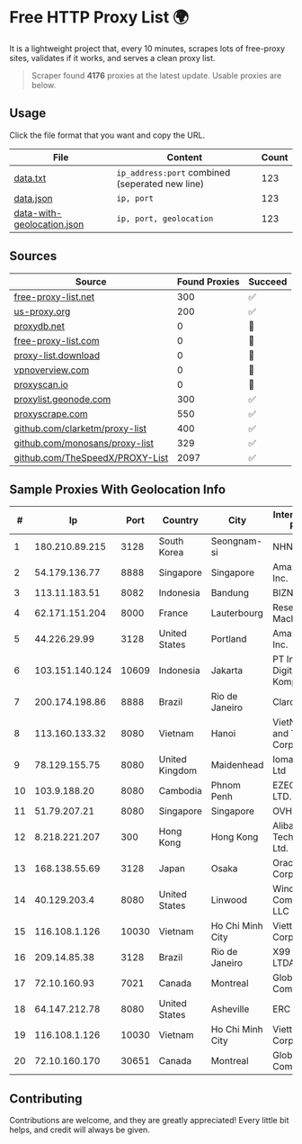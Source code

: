 
# Free HTTP Proxy List 🌍

It is a lightweight project that, every 10 minutes, scrapes lots of free-proxy sites, validates if it works, and serves a clean proxy list.


> Scraper found **4176** proxies at the latest update. Usable proxies are below.

## Usage

Click the file format that you want and copy the URL.


|File|Content|Count|
|----|-------|-----|
|[data.txt](https://raw.githubusercontent.com/themiralay/Proxy-List-World/master/data.txt)|`ip_address:port` combined (seperated new line)|123|
|[data.json](https://raw.githubusercontent.com/themiralay/Proxy-List-World/master/data.json)|`ip, port`|123|
|[data-with-geolocation.json](https://raw.githubusercontent.com/themiralay/Proxy-List-World/master/data-with-geolocation.json)|`ip, port, geolocation`|123|

## Sources

|Source|Found Proxies|Succeed|
|------|-------------|-------|
|[free-proxy-list.net](https://free-proxy-list.net)|300|✅|
|[us-proxy.org](https://www.us-proxy.org)|200|✅|
|[proxydb.net](http://proxydb.net)|0|🚫|
|[free-proxy-list.com](https://free-proxy-list.com/?page=&port=&type%5B%5D=http&type%5B%5D=https&up_time=0&search=Search)|0|🚫|
|[proxy-list.download](https://www.proxy-list.download/HTTP)|0|🚫|
|[vpnoverview.com](https://vpnoverview.com/privacy/anonymous-browsing/free-proxy-servers)|0|🚫|
|[proxyscan.io](https://www.proxyscan.io)|0|🚫|
|[proxylist.geonode.com](https://proxylist.geonode.com/api/proxy-list?limit=300&page=1&sort_by=lastChecked&sort_type=desc&protocols=http,https)|300|✅|
|[proxyscrape.com](https://api.proxyscrape.com/v2/?request=displayproxies&protocol=http&timeout=10000&country=all&ssl=all&anonymity=all)|550|✅|
|[github.com/clarketm/proxy-list](https://raw.githubusercontent.com/clarketm/proxy-list/master/proxy-list-raw.txt)|400|✅|
|[github.com/monosans/proxy-list](https://raw.githubusercontent.com/monosans/proxy-list/main/proxies/http.txt)|329|✅|
|[github.com/TheSpeedX/PROXY-List](https://raw.githubusercontent.com/TheSpeedX/PROXY-List/master/http.txt)|2097|✅|


## Sample Proxies With Geolocation Info

|#|Ip|Port|Country|City|Internet Service Provider|
|-|--|----|-------|----|-------------------------|
|1|180.210.89.215|3128|South Korea|Seongnam-si|NHNCLOUD|
|2|54.179.136.77|8888|Singapore|Singapore|Amazon.com, Inc.|
|3|113.11.183.51|8082|Indonesia|Bandung|BIZNET|
|4|62.171.151.204|8000|France|Lauterbourg|Research Machines|
|5|44.226.29.99|3128|United States|Portland|Amazon.com, Inc.|
|6|103.151.140.124|10609|Indonesia|Jakarta|PT Indotechno Digital Komputasi|
|7|200.174.198.86|8888|Brazil|Rio de Janeiro|Claro S.A|
|8|113.160.133.32|8080|Vietnam|Hanoi|VietNam Post and Telecom Corporation|
|9|78.129.155.75|8080|United Kingdom|Maidenhead|Iomart Hosting Ltd|
|10|103.9.188.20|8080|Cambodia|Phnom Penh|EZECOM CO., LTD.|
|11|51.79.207.21|8080|Singapore|Singapore|OVH SAS|
|12|8.218.221.207|300|Hong Kong|Hong Kong|Alibaba (US) Technology Co., Ltd.|
|13|168.138.55.69|3128|Japan|Osaka|Oracle Corporation|
|14|40.129.203.4|8080|United States|Linwood|Windstream Communications LLC|
|15|116.108.1.126|10030|Vietnam|Ho Chi Minh City|Viettel Corporation|
|16|209.14.85.38|3128|Brazil|Rio de Janeiro|X99 INTERNET LTDA.|
|17|72.10.160.93|7021|Canada|Montreal|GloboTech Communications|
|18|64.147.212.78|8080|United States|Asheville|ERC Broadband|
|19|116.108.1.126|10030|Vietnam|Ho Chi Minh City|Viettel Corporation|
|20|72.10.160.170|30651|Canada|Montreal|GloboTech Communications|



## Contributing

Contributions are welcome, and they are greatly appreciated! Every
little bit helps, and credit will always be given.

